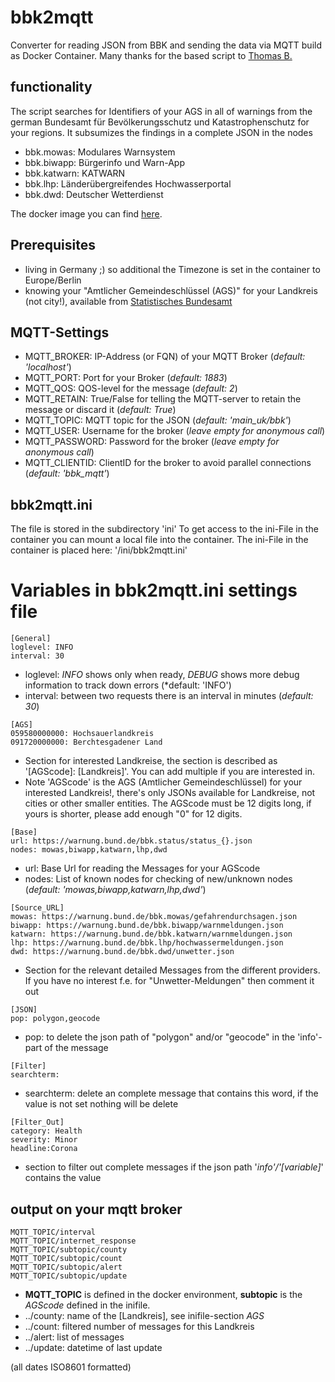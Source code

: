 # bbk2mqtt
Converter for reading JSON from BBK and sending the data via MQTT build as Docker Container.
Many thanks for the based script to [Thomas B.](https://github.com/binderth/mowas_mqtt)


## functionality
The script searches for Identifiers of your AGS in all of warnings from the german Bundesamt für Bevölkerungsschutz und Katastrophenschutz for your regions.
It subsumizes the findings in a complete JSON in the nodes
* bbk.mowas: Modulares Warnsystem
* bbk.biwapp: Bürgerinfo und Warn-App
* bbk.katwarn: KATWARN
* bbk.lhp: Länderübergreifendes Hochwasserportal
* bbk.dwd: Deutscher Wetterdienst

The docker image you can find [here](https://hub.docker.com/r/ukrae/bbk2mqtt "bbk2mqtt on docker").

## Prerequisites
* living in Germany ;) so additional the Timezone is set in the container to Europe/Berlin
* knowing your "Amtlicher Gemeindeschlüssel (AGS)" for your Landkreis (not city!), available from [Statistisches Bundesamt](https://www.destatis.de/DE/Themen/Laender-Regionen/Regionales/Gemeindeverzeichnis/Administrativ/04-kreise.html)

## MQTT-Settings 
* MQTT_BROKER: IP-Address (or FQN) of your MQTT Broker (*default: 'localhost'*)
* MQTT_PORT: Port for your Broker (*default: 1883*)
* MQTT_QOS: QOS-level for the message (*default: 2*)
* MQTT_RETAIN: True/False for telling the MQTT-server to retain the message or discard it (*default: True*)
* MQTT_TOPIC: MQTT topic for the JSON (*default: 'main_uk/bbk'*)
* MQTT_USER: Username for the broker (*leave empty for anonymous call*)
* MQTT_PASSWORD: Password for the broker (*leave empty for anonymous call*)
* MQTT_CLIENTID: ClientID for the broker to avoid parallel connections (*default: 'bbk_mqtt'*)

## bbk2mqtt.ini
The file is stored in the subdirectory 'ini' 
To get access to the ini-File in the container you can mount a local file into the container. The ini-File in the container is placed here: '/ini/bbk2mqtt.ini' 

# Variables in bbk2mqtt.ini settings file
```
[General]
loglevel: INFO
interval: 30
```
* loglevel: *INFO* shows only when ready, *DEBUG* shows more debug information to track down errors (*default: 'INFO')
* interval: between two requests there is an interval in minutes (*default: 30*)

```
[AGS]
059580000000: Hochsauerlandkreis
091720000000: Berchtesgadener Land
```
* Section for interested Landkreise, the section is described as '[AGScode]: [Landkreis]'. You can add multiple if you are interested in.
* Note 'AGScode' is the AGS (Amtlicher Gemeindeschlüssel) for your interested Landkreis!, there's only JSONs available for Landkreise, not cities or other smaller entities. The AGScode must be 12 digits long, if yours is shorter, please add enough "0" for 12 digits.

```
[Base]
url: https://warnung.bund.de/bbk.status/status_{}.json
nodes: mowas,biwapp,katwarn,lhp,dwd
```
* url: Base Url for reading the Messages for your AGScode
* nodes: List of known nodes for checking of new/unknown nodes (*default: 'mowas,biwapp,katwarn,lhp,dwd'*)

```
[Source_URL]
mowas: https://warnung.bund.de/bbk.mowas/gefahrendurchsagen.json
biwapp: https://warnung.bund.de/bbk.biwapp/warnmeldungen.json
katwarn: https://warnung.bund.de/bbk.katwarn/warnmeldungen.json
lhp: https://warnung.bund.de/bbk.lhp/hochwassermeldungen.json
dwd: https://warnung.bund.de/bbk.dwd/unwetter.json
```
* Section for the relevant detailed Messages from the different providers. If you have no interest f.e. for "Unwetter-Meldungen" then comment it out

```
[JSON]
pop: polygon,geocode
```
* pop: to delete the json path of "polygon" and/or "geocode" in the 'info'-part of the message

```
[Filter]
searchterm: 
```
* searchterm: delete an complete message that contains this word, if the value is not set nothing will be delete 

```
[Filter_Out]
category: Health
severity: Minor
headline:Corona
```
* section to filter out complete messages if the json path '*info'/'[variable]*' contains the value

## output on your mqtt broker
    MQTT_TOPIC/interval
    MQTT_TOPIC/internet_response
    MQTT_TOPIC/subtopic/county
    MQTT_TOPIC/subtopic/count
    MQTT_TOPIC/subtopic/alert
    MQTT_TOPIC/subtopic/update
* **MQTT_TOPIC** is defined in the docker environment, **subtopic** is the *AGScode* defined in the inifile.
* ../county: name of the [Landkreis], see inifile-section *AGS*
* ../count: filtered number of messages for this Landkreis 
* ../alert: list of messages 
* ../update: datetime of last update
 
(all dates ISO8601 formatted)
